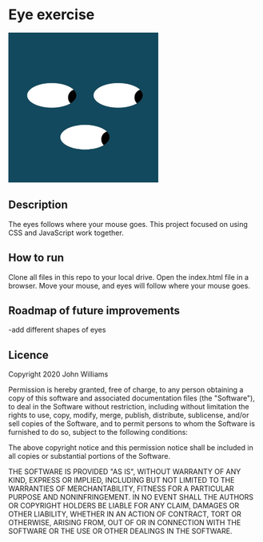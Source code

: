 # Eye exercise
<img src= "eye-exercise.jpg" width="300" />

## Description

The eyes follows where your mouse goes. This project focused on using CSS and JavaScript work together.

## How to run

Clone all files in this repo to your local drive. Open the index.html file in a browser. Move your mouse, and eyes will follow where your mouse goes.

## Roadmap of future improvements

-add different shapes of eyes

## Licence

Copyright 2020 John Williams

Permission is hereby granted, free of charge, to any person obtaining a copy of this software and associated documentation files (the "Software"), to deal in the Software without restriction, including without limitation the rights to use, copy, modify, merge, publish, distribute, sublicense, and/or sell copies of the Software, and to permit persons to whom the Software is furnished to do so, subject to the following conditions:

The above copyright notice and this permission notice shall be included in all copies or substantial portions of the Software.

THE SOFTWARE IS PROVIDED "AS IS", WITHOUT WARRANTY OF ANY KIND, EXPRESS OR IMPLIED, INCLUDING BUT NOT LIMITED TO THE WARRANTIES OF MERCHANTABILITY, FITNESS FOR A PARTICULAR PURPOSE AND NONINFRINGEMENT. IN NO EVENT SHALL THE AUTHORS OR COPYRIGHT HOLDERS BE LIABLE FOR ANY CLAIM, DAMAGES OR OTHER LIABILITY, WHETHER IN AN ACTION OF CONTRACT, TORT OR OTHERWISE, ARISING FROM, OUT OF OR IN CONNECTION WITH THE SOFTWARE OR THE USE OR OTHER DEALINGS IN THE SOFTWARE.
